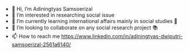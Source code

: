 - 👋 Hi, I’m Adiningtyas Samsoerizal
- 👀 I’m interested in researching social issue
- 🌱 I’m currently learning international affairs mainly in social studies 📖
- 💞 I’m looking to collaborate on any social research project 📚
- 📫 How to reach me https://www.linkedin.com/in/adiningtyas-dwiputri-samsoerizal-2561a6140/

<!---
samsoerizal/samsoerizal is a ✨ special ✨ repository because its `README.md` (this file) appears on your GitHub profile.
You can click the Preview link to take a look at your changes.
--->
